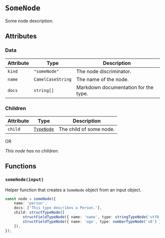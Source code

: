 # `SomeNode`

Some node description.

<!-- Some node diagram (optional). -->
<!-- ![Diagram](https://github.com/kinobi-so/kinobi/assets/3642397/6049cf77-9a70-4915-8276-dd571d2f8828) -->

## Attributes

### Data

| Attribute | Type              | Description                          |
| --------- | ----------------- | ------------------------------------ |
| `kind`    | `"someNode"`      | The node discriminator.              |
| `name`    | `CamelCaseString` | The name of the node.                |
| `docs`    | `string[]`        | Markdown documentation for the type. |

### Children

| Attribute | Type                      | Description             |
| --------- | ------------------------- | ----------------------- |
| `child`   | [`TypeNode`](./typeNodes) | The child of some node. |

OR

_This node has no children._

## Functions

### `someNode(input)`

Helper function that creates a `SomeNode` object from an input object.

```ts
const node = someNode({
    name: 'person',
    docs: ['This type describes a Person.'],
    child: structTypeNode([
        structFieldTypeNode({ name: 'name', type: stringTypeNode('utf8') }),
        structFieldTypeNode({ name: 'age', type: numberTypeNode('u8') }),
    ]),
});
```
